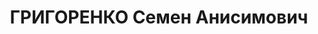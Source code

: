 ---
title: ГРИГОРЕНКО Семен Анисимович
description: '1894 г.р., м.р. г. Днепропетровск, украинец, из рабочих, б/п, женат,
  обр. среднее, место жит. до ареста ст. Сарыголь (Феодосия), быв. начальник дистанции
  пути ст. Пятихатка, зам. начальника жилищной дистанции. Арест. 03.07.1937 г. УГБ
  НКВД УССР, обв. - ст. 54-8, 9, 11 УК РСФСР: член контрреволюционной диверсионно-вредительской
  организации, осужден 31.10.1937 Верховным Судом СССР к расстрелу, расстрелян 01.11.1937
  г., реабилитир. 26.12.1957 г. Верховным Судом СССР'
---